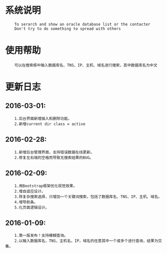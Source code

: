 系统说明
=====
		To serarch and show an oracle database list or the contacter
		Don't try to do something to spread with others



使用帮助
=====
		可以在搜索框中输入数据库名、TNS、IP、主机、域名进行搜索，其中数据库名为中文

更新日志
=====
2016-03-01:
------
		1.后台界面新增插入和删除功能。
		2.新增current dir class = active 

2016-02-28:
------
		1.新增后台管理界面，支持错误数据在线更新。
		2.修复左右端的空格而导致无搜索结果的BUG。
		
2016-02-09:
------
		1.用Bootstrap框架优化视觉效果。
		2.增自适应设计。
		3.除复杂搜索选择，只增加一个关键词搜索，包括了数据库名、TNS、IP、主机、域名。
		4.增导航条。
		5.化页面逻辑设计。
		
2016-01-09:
------
		1.第一版发布！支持模糊查询。
		2.以输入数据库名，TNS，主机名，IP，域名的任意其中一个或多个进行查询，结果为交集。
	
